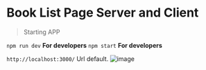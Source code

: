 # Book List Page Server and Client

 > Starting APP


`npm run dev` **For developers**
`npm start` **For developers**

`http://localhost:3000/` Url default.
![image](https://github.com/EclypDev/Book-list-page/assets/57846452/3bd4af1d-045d-40ba-a4fb-7340eed4f8bd)
